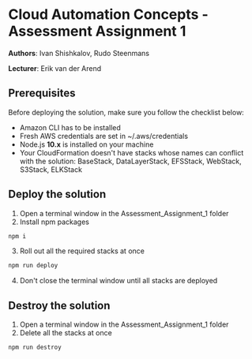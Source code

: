 # Cloud Automation Concepts - Assessment Assignment 1

**Authors**: Ivan Shishkalov, Rudo Steenmans

**Lecturer**: Erik van der Arend

## Prerequisites

Before deploying the solution, make sure you follow the checklist below:

- Amazon CLI has to be installed
- Fresh AWS credentials are set in ~/.aws/credentials
- Node.js **10.x** is installed on your machine
- Your CloudFormation doesn't have stacks whose names can conflict with the solution: BaseStack, DataLayerStack, EFSStack, WebStack, S3Stack, ELKStack


## Deploy the solution

1. Open a terminal window in the Assessment_Assignment_1 folder
2. Install npm packages

```bash
npm i
```
3. Roll out all the required stacks at once

```bash
npm run deploy
```
4. Don't close the terminal window until all stacks are deployed

## Destroy the solution
1. Open a terminal window in the Assessment_Assignment_1 folder
2. Delete all the stacks at once

```bash
npm run destroy
```
